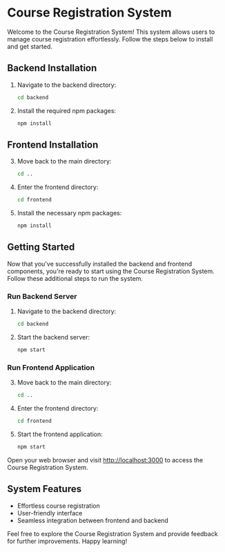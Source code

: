 # Course Registration System

Welcome to the Course Registration System! This system allows users to manage course registration effortlessly. Follow the steps below to install and get started.

## Backend Installation

1. Navigate to the backend directory:
    ```bash
    cd backend
    ```

2. Install the required npm packages:
    ```bash
    npm install
    ```

## Frontend Installation

3. Move back to the main directory:
    ```bash
    cd ..
    ```

4. Enter the frontend directory:
    ```bash
    cd frontend
    ```

5. Install the necessary npm packages:
    ```bash
    npm install
    ```

## Getting Started

Now that you've successfully installed the backend and frontend components, you're ready to start using the Course Registration System. Follow these additional steps to run the system.

### Run Backend Server

1. Navigate to the backend directory:
    ```bash
    cd backend
    ```

2. Start the backend server:
    ```bash
    npm start
    ```

### Run Frontend Application

3. Move back to the main directory:
    ```bash
    cd ..
    ```

4. Enter the frontend directory:
    ```bash
    cd frontend
    ```

5. Start the frontend application:
    ```bash
    npm start
    ```

Open your web browser and visit [http://localhost:3000](http://localhost:3000) to access the Course Registration System.

## System Features

- Effortless course registration
- User-friendly interface
- Seamless integration between frontend and backend

Feel free to explore the Course Registration System and provide feedback for further improvements. Happy learning!
